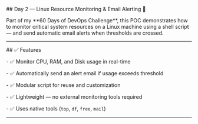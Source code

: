 \## Day 2 — Linux Resource Monitoring \& Email Alerting 🚨



Part of my \*\*60 Days of DevOps Challenge\*\*, this POC demonstrates how to monitor critical system resources on a Linux machine using a shell script — and send automatic email alerts when thresholds are crossed.



---



\## ✅ Features



\- ✅ Monitor CPU, RAM, and Disk usage in real-time

\- ✅ Automatically send an alert email if usage exceeds threshold

\- ✅ Modular script for reuse and customization

\- ✅ Lightweight — no external monitoring tools required

\- ✅ Uses native tools (`top`, `df`, `free`, `mail`)



---



